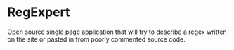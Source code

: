 # RegExpert

Open source single page application that will try to describe a regex written on the site or pasted in from poorly commented source code.